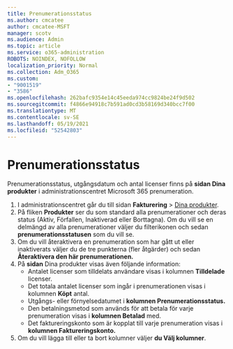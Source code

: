 ```yaml
---
title: Prenumerationsstatus
ms.author: cmcatee
author: cmcatee-MSFT
manager: scotv
ms.audience: Admin
ms.topic: article
ms.service: o365-administration
ROBOTS: NOINDEX, NOFOLLOW
localization_priority: Normal
ms.collection: Adm_O365
ms.custom:
- "9001519"
- "3586"
ms.openlocfilehash: 262bafc9354e14c45eeda974cc9824be24f9d502
ms.sourcegitcommit: f4866e94918c7b591ad0cd3b58169d340bcc7f00
ms.translationtype: MT
ms.contentlocale: sv-SE
ms.lasthandoff: 05/19/2021
ms.locfileid: "52542803"
---
```

# <a name="subscription-status"></a>Prenumerationsstatus

Prenumerationsstatus, utgångsdatum och antal licenser finns på **sidan Dina produkter** i administrationscentret Microsoft 365 prenumeration.

1. I administrationscentret går du till sidan **Fakturering** > [Dina produkter](https://go.microsoft.com/fwlink/p/?linkid=842054).
2. På fliken **Produkter** ser du som standard alla prenumerationer och deras status (Aktiv, Förfallen, Inaktiverad eller Borttagna). Om du vill se en delmängd av alla prenumerationer väljer du filterikonen och sedan **prenumerationsstatusen** som du vill se.
3. Om du vill återaktivera en prenumeration som har gått ut eller inaktiverats väljer du de tre punkterna (fler åtgärder) och sedan **Återaktivera den här prenumerationen.**
4. På **sidan** Dina produkter visas även följande information:
    - Antalet licenser som tilldelats användare visas i kolumnen **Tilldelade** licenser.
    - Det totala antalet licenser som ingår i prenumerationen visas i kolumnen **Köpt** antal.
    - Utgångs- eller förnyelsedatumet i **kolumnen Prenumerationsstatus.**
    - Den betalningsmetod som används för att betala för varje prenumeration visas i **kolumnen Betalad** med.
    - Det faktureringskonto som är kopplat till varje prenumeration visas i **kolumnen Faktureringskonto.**
5. Om du vill lägga till eller ta bort kolumner väljer **du Välj kolumner**.